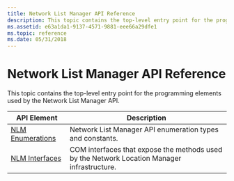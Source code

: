 ```yaml
---
title: Network List Manager API Reference
description: This topic contains the top-level entry point for the programming elements used by the Network List Manager API.
ms.assetid: e63a1da1-9137-4571-9881-eee66a29dfe1
ms.topic: reference
ms.date: 05/31/2018
---
```


# Network List Manager API Reference

This topic contains the top-level entry point for the programming elements used by the Network List Manager API.



| API Element                              | Description                                                                                 |
|------------------------------------------|---------------------------------------------------------------------------------------------|
| [NLM Enumerations](nlm-enumerations.md) | Network List Manager API enumeration types and constants.                                   |
| [NLM Interfaces](nlm-interfaces.md)     | COM interfaces that expose the methods used by the Network Location Manager infrastructure. |



 

 

 




